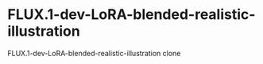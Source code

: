 # FLUX.1-dev-LoRA-blended-realistic-illustration
FLUX.1-dev-LoRA-blended-realistic-illustration clone
